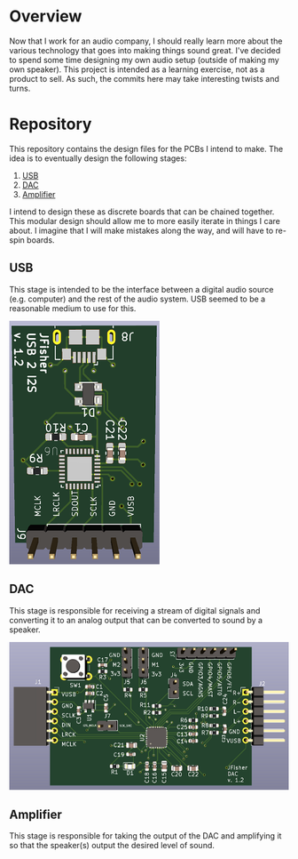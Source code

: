# Overview
Now that I work for an audio company, I should really learn more about the various technology that goes into making things sound great. I've decided to spend some time designing my own audio setup (outside of making my own speaker). This project is intended as a learning exercise, not as a product to sell. As such, the commits here may take interesting twists and turns.

# Repository
This repository contains the design files for the PCBs I intend to make. The idea is to eventually design the following stages:

1. [USB](#USB)
2. [DAC](#DAC)
3. [Amplifier](#Amplifier)

I intend to design these as discrete boards that can be chained together. This modular design should allow me to more easily iterate in things I care about. I imagine that I will make mistakes along the way, and will have to re-spin boards.

## USB
This stage is intended to be the interface between a digital audio source (e.g. computer) and the rest of the audio system. USB seemed to be a reasonable medium to use for this.

![USB2I2S PCB Preview](doc/USB2I2S-1.2.png)

## DAC
This stage is responsible for receiving a stream of digital signals and converting it to an analog output that can be converted to sound by a speaker.

![DAC PCB Preview](doc/DAC-1.2.png)

## Amplifier
This stage is responsible for taking the output of the DAC and amplifying it so that the speaker(s) output the desired level of sound.
